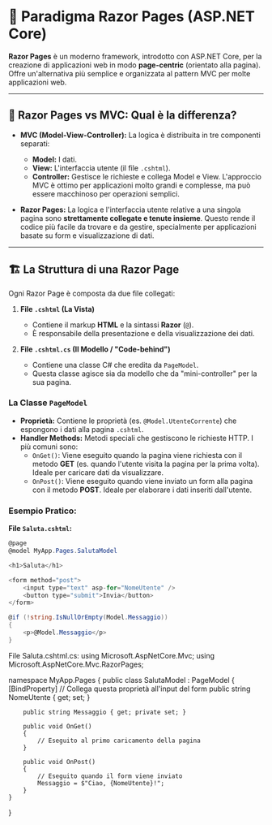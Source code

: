 # 📖 Paradigma Razor Pages (ASP.NET Core)

**Razor Pages** è un moderno framework, introdotto con ASP.NET Core, per la creazione di applicazioni web in modo **page-centric** (orientato alla pagina). Offre un'alternativa più semplice e organizzata al pattern MVC per molte applicazioni web.

---

## 🤔 Razor Pages vs MVC: Qual è la differenza?

*   **MVC (Model-View-Controller):** La logica è distribuita in tre componenti separati:
    *   **Model:** I dati.
    *   **View:** L'interfaccia utente (il file `.cshtml`).
    *   **Controller:** Gestisce le richieste e collega Model e View.
    L'approccio MVC è ottimo per applicazioni molto grandi e complesse, ma può essere macchinoso per operazioni semplici.

*   **Razor Pages:** La logica e l'interfaccia utente relative a una singola pagina sono **strettamente collegate e tenute insieme**. Questo rende il codice più facile da trovare e da gestire, specialmente per applicazioni basate su form e visualizzazione di dati.

---

## 🏗️ La Struttura di una Razor Page

Ogni Razor Page è composta da due file collegati:

1.  **File `.cshtml` (La Vista)**
    *   Contiene il markup **HTML** e la sintassi **Razor** (`@`).
    *   È responsabile della presentazione e della visualizzazione dei dati.

2.  **File `.cshtml.cs` (Il Modello / "Code-behind")**
    *   Contiene una classe C# che eredita da `PageModel`.
    *   Questa classe agisce sia da modello che da "mini-controller" per la sua pagina.

### La Classe `PageModel`
*   **Proprietà:** Contiene le proprietà (es. `@Model.UtenteCorrente`) che espongono i dati alla pagina `.cshtml`.
*   **Handler Methods:** Metodi speciali che gestiscono le richieste HTTP. I più comuni sono:
    *   `OnGet()`: Viene eseguito quando la pagina viene richiesta con il metodo **GET** (es. quando l'utente visita la pagina per la prima volta). Ideale per caricare dati da visualizzare.
    *   `OnPost()`: Viene eseguito quando viene inviato un form alla pagina con il metodo **POST**. Ideale per elaborare i dati inseriti dall'utente.

### Esempio Pratico:

**File `Saluta.cshtml`:**
```csharp
@page
@model MyApp.Pages.SalutaModel

<h1>Saluta</h1>

<form method="post">
    <input type="text" asp-for="NomeUtente" />
    <button type="submit">Invia</button>
</form>

@if (!string.IsNullOrEmpty(Model.Messaggio))
{
    <p>@Model.Messaggio</p>
}
```

File Saluta.cshtml.cs:
using Microsoft.AspNetCore.Mvc;
using Microsoft.AspNetCore.Mvc.RazorPages;

namespace MyApp.Pages
{
    public class SalutaModel : PageModel
    {
        [BindProperty] // Collega questa proprietà all'input del form
        public string NomeUtente { get; set; }

        public string Messaggio { get; private set; }

        public void OnGet()
        {
            // Eseguito al primo caricamento della pagina
        }

        public void OnPost()
        {
            // Eseguito quando il form viene inviato
            Messaggio = $"Ciao, {NomeUtente}!";
        }
    }
}
